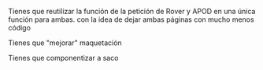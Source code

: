 Tienes que reutilizar la función de la petición de Rover y APOD en una única función para ambas.
 con la idea de dejar ambas páginas con mucho menos código

Tienes que "mejorar" maquetación

Tienes que componentizar a saco